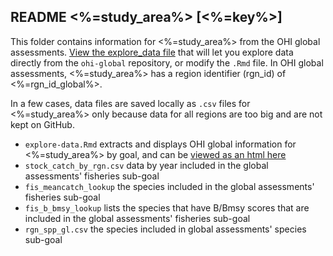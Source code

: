 ## README <%=study_area%> [<%=key%>]

This folder contains information for <%=study_area%> from the OHI global assessments. [View the explore_data file](
https://raw.githack.com/OHI-Science/<%=key%>/master/global_explore/explore_data.html) that will let you explore data directly from the `ohi-global` repository, or modify the `.Rmd` file. In OHI global assessments, <%=study_area%> has a region identifier (rgn_id) of <%=rgn_id_global%>.

In a few cases, data files are saved locally as `.csv` files for <%=study_area%> only because data for all regions are too big and are not kept on GitHub.

- `explore-data.Rmd` extracts and displays OHI global information for <%=study_area%> by goal, and can be [viewed as an html here](https://raw.githack.com/OHI-Science/<%=key%>/master/global_explore/explore_data.html)
- `stock_catch_by_rgn.csv` data by year included in the global assessments' fisheries sub-goal
- `fis_meancatch_lookup` the species included in the global assessments' fisheries sub-goal
- `fis_b_bmsy_lookup` lists the species that have B/Bmsy scores that are included in the global assessments' fisheries sub-goal
- `rgn_spp_gl.csv` the species included in global assessments' species sub-goal


